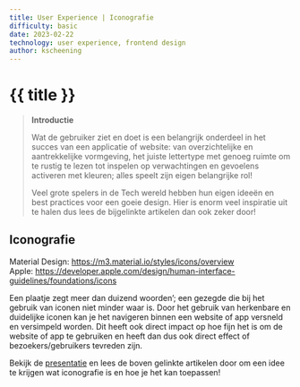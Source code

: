 ```yaml
---
title: User Experience | Iconografie
difficulty: basic
date: 2023-02-22
technology: user experience, frontend design
author: kscheening
---
```


# {{ title }}


> **Introductie**
>
>Wat de gebruiker ziet en doet is een belangrijk onderdeel in het succes van een applicatie of website: van overzichtelijke en aantrekkelijke vormgeving, het juiste lettertype met genoeg ruimte om te rustig te lezen tot inspelen op verwachtingen en gevoelens activeren met kleuren; alles speelt zijn eigen belangrijke rol! 
>
>Veel grote spelers in de Tech wereld hebben hun eigen ideeën en best practices voor een goeie design. Hier is enorm veel inspiratie uit te halen dus lees de bijgelinkte artikelen dan ook zeker door!

## **Iconografie**
Material Design: https://m3.material.io/styles/icons/overview <br>
Apple: https://developer.apple.com/design/human-interface-guidelines/foundations/icons <br>

Een plaatje zegt meer dan duizend woorden’; een gezegde die bij het gebruik van iconen niet minder waar is. Door het gebruik van herkenbare en duidelijke iconen kan je het navigeren binnen een website of app versneld en versimpeld worden. Dit heeft ook direct impact op hoe fijn het is om de website of app te gebruiken en heeft dan dus ook direct effect of bezoekers/gebruikers tevreden zijn.

Bekijk de [presentatie](https://youtu.be/t5GY8s7sXtY) en lees de boven gelinkte artikelen door om een idee te krijgen wat iconografie is en hoe je het kan toepassen!